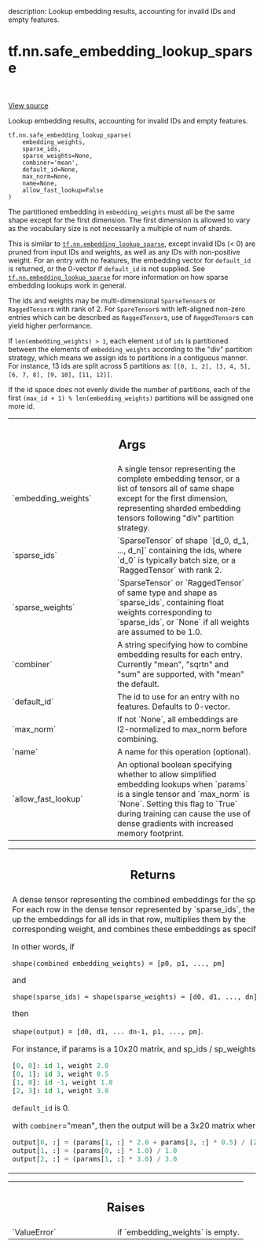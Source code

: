 description: Lookup embedding results, accounting for invalid IDs and empty features.

<div itemscope itemtype="http://developers.google.com/ReferenceObject">
<meta itemprop="name" content="tf.nn.safe_embedding_lookup_sparse" />
<meta itemprop="path" content="Stable" />
</div>

# tf.nn.safe_embedding_lookup_sparse

<!-- Insert buttons and diff -->

<table class="tfo-notebook-buttons tfo-api nocontent" align="left">

</table>

<a target="_blank" class="external" href="/code/stable/tensorflow/python/ops/embedding_ops.py">View source</a>



Lookup embedding results, accounting for invalid IDs and empty features.


<pre class="devsite-click-to-copy prettyprint lang-py tfo-signature-link">
<code>tf.nn.safe_embedding_lookup_sparse(
    embedding_weights,
    sparse_ids,
    sparse_weights=None,
    combiner=&#x27;mean&#x27;,
    default_id=None,
    max_norm=None,
    name=None,
    allow_fast_lookup=False
)
</code></pre>



<!-- Placeholder for "Used in" -->

The partitioned embedding in `embedding_weights` must all be the same shape
except for the first dimension. The first dimension is allowed to vary as the
vocabulary size is not necessarily a multiple of num of shards.

This is similar to <a href="../../tf/nn/embedding_lookup_sparse.md"><code>tf.nn.embedding_lookup_sparse</code></a>, except invalid IDs (< 0)
are pruned from input IDs and weights, as well as any IDs with non-positive
weight. For an entry with no features, the embedding vector for `default_id`
is returned, or the 0-vector if `default_id` is not supplied. See
<a href="../../tf/nn/embedding_lookup_sparse.md"><code>tf.nn.embedding_lookup_sparse</code></a> for more information on how sparse embedding
lookups work in general.

The ids and weights may be multi-dimensional `SparseTensor`s or
`RaggedTensor`s with rank of 2. For `SpareTensor`s with left-aligned non-zero
entries which can be described as `RaggedTensor`s, use of `RaggedTensor`s can
yield higher performance.

If `len(embedding_weights) > 1`, each element `id` of `ids` is partitioned
between the elements of `embedding_weights` according to the "div" partition
strategy, which means we assign ids to partitions in a contiguous manner. For
instance, 13 ids are split across 5 partitions as:
`[[0, 1, 2], [3, 4, 5], [6, 7, 8], [9, 10], [11, 12]]`.

If the id space does not evenly divide the number of partitions, each of the
first `(max_id + 1) % len(embedding_weights)` partitions will be assigned one
more id.

<!-- Tabular view -->
 <table class="responsive fixed orange">
<colgroup><col width="214px"><col></colgroup>
<tr><th colspan="2"><h2 class="add-link">Args</h2></th></tr>

<tr>
<td>
`embedding_weights`<a id="embedding_weights"></a>
</td>
<td>
A single tensor representing the complete embedding
tensor, or a list of tensors all of same shape except for the first
dimension, representing sharded embedding tensors following "div"
partition strategy.
</td>
</tr><tr>
<td>
`sparse_ids`<a id="sparse_ids"></a>
</td>
<td>
`SparseTensor` of shape `[d_0, d_1, ..., d_n]` containing the
ids, where `d_0` is typically batch size, or a `RaggedTensor` with rank 2.
</td>
</tr><tr>
<td>
`sparse_weights`<a id="sparse_weights"></a>
</td>
<td>
`SparseTensor` or `RaggedTensor` of same type and shape as
`sparse_ids`, containing float weights corresponding to `sparse_ids`, or
`None` if all weights are assumed to be 1.0.
</td>
</tr><tr>
<td>
`combiner`<a id="combiner"></a>
</td>
<td>
A string specifying how to combine embedding results for each
entry. Currently "mean", "sqrtn" and "sum" are supported, with "mean" the
default.
</td>
</tr><tr>
<td>
`default_id`<a id="default_id"></a>
</td>
<td>
The id to use for an entry with no features. Defaults to
0-vector.
</td>
</tr><tr>
<td>
`max_norm`<a id="max_norm"></a>
</td>
<td>
If not `None`, all embeddings are l2-normalized to max_norm before
combining.
</td>
</tr><tr>
<td>
`name`<a id="name"></a>
</td>
<td>
A name for this operation (optional).
</td>
</tr><tr>
<td>
`allow_fast_lookup`<a id="allow_fast_lookup"></a>
</td>
<td>
An optional boolean specifying whether to allow
simplified embedding lookups when `params` is a single tensor and
`max_norm` is `None`. Setting this flag to `True` during training can
cause the use of dense gradients with increased memory footprint.
</td>
</tr>
</table>



<!-- Tabular view -->
 <table class="responsive fixed orange">
<colgroup><col width="214px"><col></colgroup>
<tr><th colspan="2"><h2 class="add-link">Returns</h2></th></tr>
<tr class="alt">
<td colspan="2">
A dense tensor representing the combined embeddings for the
sparse ids. For each row in the dense tensor represented by `sparse_ids`,
the op looks up the embeddings for all ids in that row, multiplies them by
the corresponding weight, and combines these embeddings as specified.

In other words, if

  `shape(combined embedding_weights) = [p0, p1, ..., pm]`

and

  `shape(sparse_ids) = shape(sparse_weights) = [d0, d1, ..., dn]`

then

  `shape(output) = [d0, d1, ... dn-1, p1, ..., pm]`.

For instance, if params is a 10x20 matrix, and sp_ids / sp_weights are

  ```python
  [0, 0]: id 1, weight 2.0
  [0, 1]: id 3, weight 0.5
  [1, 0]: id -1, weight 1.0
  [2, 3]: id 1, weight 3.0
  ```

`default_id` is 0.

with `combiner`="mean", then the output will be a 3x20 matrix where

  ```python
  output[0, :] = (params[1, :] * 2.0 + params[3, :] * 0.5) / (2.0 + 0.5)
  output[1, :] = (params[0, :] * 1.0) / 1.0
  output[2, :] = (params[1, :] * 3.0) / 3.0
  ```
</td>
</tr>

</table>



<!-- Tabular view -->
 <table class="responsive fixed orange">
<colgroup><col width="214px"><col></colgroup>
<tr><th colspan="2"><h2 class="add-link">Raises</h2></th></tr>

<tr>
<td>
`ValueError`<a id="ValueError"></a>
</td>
<td>
if `embedding_weights` is empty.
</td>
</tr>
</table>

